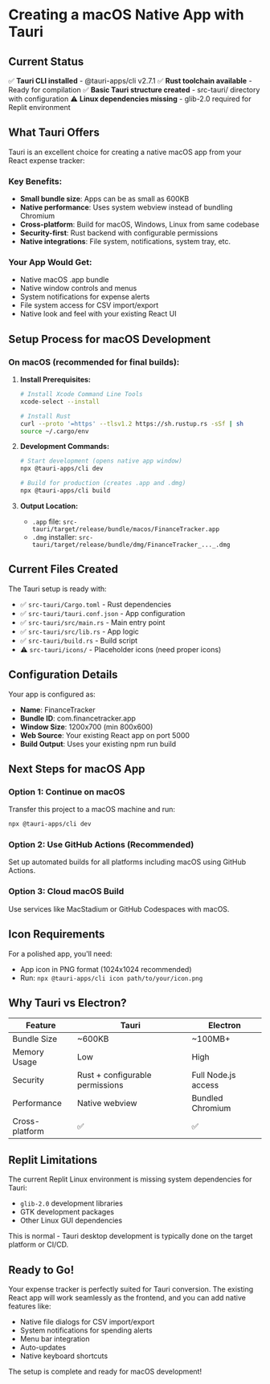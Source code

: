 # Creating a macOS Native App with Tauri

## Current Status

✅ **Tauri CLI installed** - @tauri-apps/cli v2.7.1
✅ **Rust toolchain available** - Ready for compilation
✅ **Basic Tauri structure created** - src-tauri/ directory with configuration
⚠️ **Linux dependencies missing** - glib-2.0 required for Replit environment

## What Tauri Offers

Tauri is an excellent choice for creating a native macOS app from your React expense tracker:

### Key Benefits:
- **Small bundle size**: Apps can be as small as 600KB
- **Native performance**: Uses system webview instead of bundling Chromium
- **Cross-platform**: Build for macOS, Windows, Linux from same codebase  
- **Security-first**: Rust backend with configurable permissions
- **Native integrations**: File system, notifications, system tray, etc.

### Your App Would Get:
- Native macOS .app bundle
- Native window controls and menus
- System notifications for expense alerts
- File system access for CSV import/export
- Native look and feel with your existing React UI

## Setup Process for macOS Development

### On macOS (recommended for final builds):

1. **Install Prerequisites:**
   ```bash
   # Install Xcode Command Line Tools
   xcode-select --install
   
   # Install Rust
   curl --proto '=https' --tlsv1.2 https://sh.rustup.rs -sSf | sh
   source ~/.cargo/env
   ```

2. **Development Commands:**
   ```bash
   # Start development (opens native app window)
   npx @tauri-apps/cli dev
   
   # Build for production (creates .app and .dmg)
   npx @tauri-apps/cli build
   ```

3. **Output Location:**
   - `.app` file: `src-tauri/target/release/bundle/macos/FinanceTracker.app`
   - `.dmg` installer: `src-tauri/target/release/bundle/dmg/FinanceTracker_..._.dmg`

## Current Files Created

The Tauri setup is ready with:

- ✅ `src-tauri/Cargo.toml` - Rust dependencies
- ✅ `src-tauri/tauri.conf.json` - App configuration  
- ✅ `src-tauri/src/main.rs` - Main entry point
- ✅ `src-tauri/src/lib.rs` - App logic
- ✅ `src-tauri/build.rs` - Build script
- ⚠️ `src-tauri/icons/` - Placeholder icons (need proper icons)

## Configuration Details

Your app is configured as:
- **Name**: FinanceTracker
- **Bundle ID**: com.financetracker.app
- **Window Size**: 1200x700 (min 800x600)
- **Web Source**: Your existing React app on port 5000
- **Build Output**: Uses your existing npm run build

## Next Steps for macOS App

### Option 1: Continue on macOS
Transfer this project to a macOS machine and run:
```bash
npx @tauri-apps/cli dev
```

### Option 2: Use GitHub Actions (Recommended)
Set up automated builds for all platforms including macOS using GitHub Actions.

### Option 3: Cloud macOS Build
Use services like MacStadium or GitHub Codespaces with macOS.

## Icon Requirements

For a polished app, you'll need:
- App icon in PNG format (1024x1024 recommended)
- Run: `npx @tauri-apps/cli icon path/to/your/icon.png`

## Why Tauri vs Electron?

| Feature | Tauri | Electron |
|---------|--------|----------|
| Bundle Size | ~600KB | ~100MB+ |
| Memory Usage | Low | High |
| Security | Rust + configurable permissions | Full Node.js access |
| Performance | Native webview | Bundled Chromium |
| Cross-platform | ✅ | ✅ |

## Replit Limitations

The current Replit Linux environment is missing system dependencies for Tauri:
- `glib-2.0` development libraries
- GTK development packages  
- Other Linux GUI dependencies

This is normal - Tauri desktop development is typically done on the target platform or CI/CD.

## Ready to Go!

Your expense tracker is perfectly suited for Tauri conversion. The existing React app will work seamlessly as the frontend, and you can add native features like:

- Native file dialogs for CSV import/export
- System notifications for spending alerts  
- Menu bar integration
- Auto-updates
- Native keyboard shortcuts

The setup is complete and ready for macOS development!